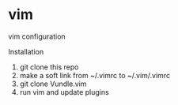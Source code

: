 # vim
vim configuration

Installation
1. git clone this repo
2. make a soft link from ~/.vimrc to ~/.vim/.vimrc 
3. git clone Vundle.vim
4. run vim and update plugins

